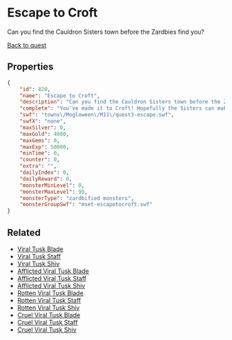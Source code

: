 # Escape to Croft

Can you find the Cauldron Sisters town before the Zardbies find you?

[Back to quest](../quests.md)

## Properties

```json
{
    "id": 820,
    "name": "Escape to Croft",
    "description": "Can you find the Cauldron Sisters town before the Zardbies find you?",
    "complete": "You've made it to Croft! Hopefully the Sisters can make the candy cure quickly!",
    "swf": "towns\/Mogloween\/M11\/quest3-escape.swf",
    "swfX": "none",
    "maxSilver": 0,
    "maxGold": 4000,
    "maxGems": 0,
    "maxExp": 50000,
    "minTime": 0,
    "counter": 0,
    "extra": "",
    "dailyIndex": 0,
    "dailyReward": 0,
    "monsterMinLevel": 0,
    "monsterMaxLevel": 99,
    "monsterType": "zardbified monsters",
    "monsterGroupSwf": "mset-escapetocroft.swf"
}
```

## Related

- [Viral Tusk Blade](../items/6014-viral-tusk-blade.md)
- [Viral Tusk Staff](../items/6015-viral-tusk-staff.md)
- [Viral Tusk Shiv](../items/6016-viral-tusk-shiv.md)
- [Afflicted Viral Tusk Blade](../items/6017-afflicted-viral-tusk-blade.md)
- [Afflicted Viral Tusk Staff](../items/6018-afflicted-viral-tusk-staff.md)
- [Afflicted Viral Tusk Shiv](../items/6019-afflicted-viral-tusk-shiv.md)
- [Rotten Viral Tusk Blade](../items/6020-rotten-viral-tusk-blade.md)
- [Rotten Viral Tusk Staff](../items/6021-rotten-viral-tusk-staff.md)
- [Rotten Viral Tusk Shiv](../items/6022-rotten-viral-tusk-shiv.md)
- [Cruel Viral Tusk Blade](../items/6023-cruel-viral-tusk-blade.md)
- [Cruel Viral Tusk Staff](../items/6024-cruel-viral-tusk-staff.md)
- [Cruel Viral Tusk Shiv](../items/6025-cruel-viral-tusk-shiv.md)

